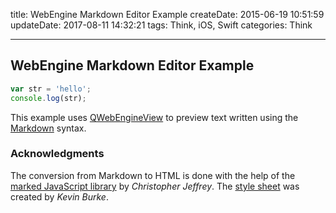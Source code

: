 title: WebEngine Markdown Editor Example
createDate: 2015-06-19 10:51:59
updateDate: 2017-08-11 14:32:21
tags: Think, iOS, Swift
categories: Think

---

## WebEngine Markdown Editor Example

```javascript
var str = 'hello';
console.log(str);
```

This example uses [QWebEngineView](http://doc.qt.io/qt-5/qwebengineview.html)
to preview text written using the [Markdown](https://en.wikipedia.org/wiki/Markdown)
syntax.

### Acknowledgments

The conversion from Markdown to HTML is done with the help of the
[marked JavaScript library](https://github.com/chjj/marked) by _Christopher Jeffrey_.
The [style sheet](http://kevinburke.bitbucket.org/markdowncss/markdown.css)
was created by _Kevin Burke_.
